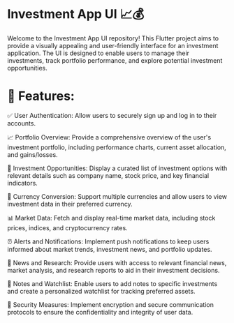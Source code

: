 
# Investment App UI 📈💰

Welcome to the Investment App UI repository! This Flutter project aims to provide a visually appealing and user-friendly interface for an investment application. The UI is designed to enable users to manage their investments, track portfolio performance, and explore potential investment opportunities.

# 🚀 Features:
✅ User Authentication: Allow users to securely sign up and log in to their accounts.

📈 Portfolio Overview: Provide a comprehensive overview of the user's investment portfolio, including performance charts, current asset allocation, and gains/losses.

💼 Investment Opportunities: Display a curated list of investment options with relevant details such as company name, stock price, and key financial indicators.

💱 Currency Conversion: Support multiple currencies and allow users to view investment data in their preferred currency.

📊 Market Data: Fetch and display real-time market data, including stock prices, indices, and cryptocurrency rates.

⏰ Alerts and Notifications: Implement push notifications to keep users informed about market trends, investment news, and portfolio updates.

📜 News and Research: Provide users with access to relevant financial news, market analysis, and research reports to aid in their investment decisions.

📝 Notes and Watchlist: Enable users to add notes to specific investments and create a personalized watchlist for tracking preferred assets.

🔐 Security Measures: Implement encryption and secure communication protocols to ensure the confidentiality and integrity of user data.

